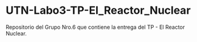 # UTN-Labo3-TP-El_Reactor_Nuclear
Repositorio del Grupo Nro.6 que contiene la entrega del TP - El Reactor Nuclear.
